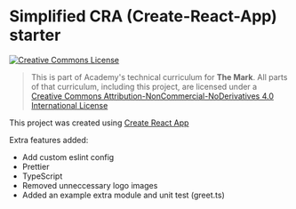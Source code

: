 # Simplified CRA (Create-React-App) starter

<a rel="license" href="http://creativecommons.org/licenses/by-nc-nd/4.0/"><img alt="Creative Commons License" style="border-width:0" src="https://i.creativecommons.org/l/by-nc-nd/4.0/88x31.png" /></a>

> This is part of Academy's technical curriculum for **The Mark**. All parts of that curriculum, including this project, are licensed under a <a rel="license" href="http://creativecommons.org/licenses/by-nc-nd/4.0/">Creative Commons Attribution-NonCommercial-NoDerivatives 4.0 International License</a>

This project was created using [Create React App](https://create-react-app.dev/)

Extra features added:

-   Add custom eslint config
-   Prettier
-   TypeScript
-   Removed unneccessary logo images
-   Added an example extra module and unit test (greet.ts)
